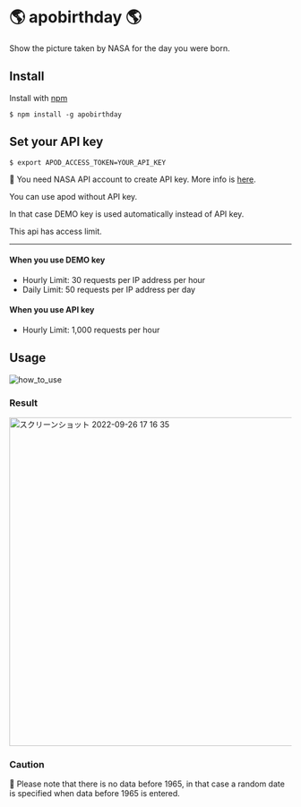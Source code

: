 # 🌎 apobirthday 🌎
Show the picture taken by NASA for the day you were born.

## Install
Install with [npm](https://www.npmjs.com/package/apobirthday)

```
$ npm install -g apobirthday
```

##  Set your API key

```
$ export APOD_ACCESS_TOKEN=YOUR_API_KEY
```

🔑 You need NASA API account to create API key. More info is [here](https://api.nasa.gov/).

You can use apod without API key.

In that case DEMO key is used automatically instead of API key.

This api has access limit.

***

#### When you use DEMO key
- Hourly Limit: 30 requests per IP address per hour
- Daily Limit: 50 requests per IP address per day

#### When you use API key
- Hourly Limit: 1,000 requests per hour

## Usage

![how_to_use](https://user-images.githubusercontent.com/81839214/192224899-c2ffdde5-8658-4fcb-b758-affe2edac455.gif)

### Result
<img width="587" alt="スクリーンショット 2022-09-26 17 16 35" src="https://user-images.githubusercontent.com/81839214/192227280-9c37d8aa-f4df-4bc0-90f1-7d78a4948bbd.png">

### Caution
🚨 Please note that there is no data before 1965,
in that case a random date is specified when data before 1965 is entered.
